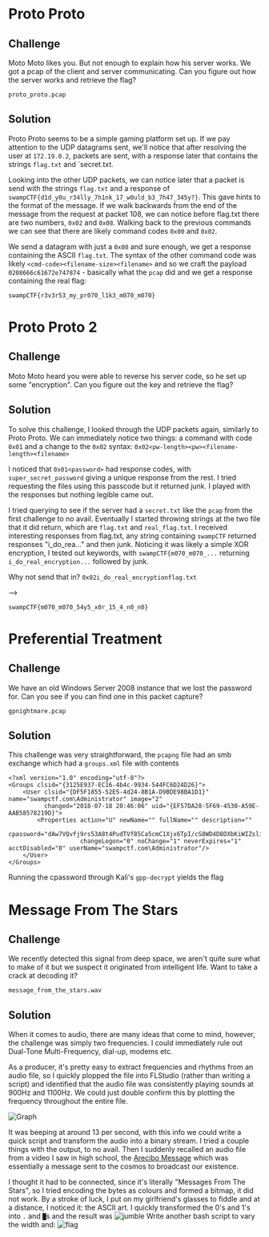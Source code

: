 # Proto Proto
## Challenge

Moto Moto likes you. But not enough to explain how his server works. We got a pcap of the client and server communicating. Can you figure out how the server works and retrieve the flag?

`proto_proto.pcap`
## Solution

Proto Proto seems to be a simple gaming platform set up. If we pay attention to the UDP datagrams sent, we'll notice that after resolving the user at `172.19.0.2`, packets are sent, with a response later that contains the strings `flag.txt` and `secret.txt.

Looking into the other UDP packets, we can notice later that a packet is send with the strings `flag.txt` and a response of `swampCTF{d1d_y0u_r34lly_7h1nk_17_w0uld_b3_7h47_345y?}`. This gave hints to the format of the message. If we walk backwards from the end of the message from the request at packet 108, we can notice before flag.txt there are two numbers, `0x02` and `0x08`. Walking back to the previous commands we can see that there are likely command codes `0x00` and `0x02`.

We send a datagram with just a `0x00` and sure enough, we get a response containing the ASCII `flag.txt`. The syntax of the other command code was likely `<cmd-code><filename-size><filename>` and so we craft the payload `0208666c61672e747874` - basically what the `pcap` did and we get a response containing the real flag:

`swampCTF{r3v3r53_my_pr070_l1k3_m070_m070}`

# Proto Proto 2
## Challenge

Moto Moto heard you were able to reverse his server code, so he set up some "encryption". Can you figure out the key and retrieve the flag?

## Solution

To solve this challenge, I looked through the UDP packets again, similarly to Proto Proto. We can immediately notice two things: a command with code `0x01` and a change to the `0x02` syntax: `0x02<pw-length><pw><filename-length><filename>`

I noticed that `0x01<password>` had response codes, with `super_secret_password` giving a unique response from the rest. I tried requesting the files using this passcode but it returned junk. I played with the responses but nothing legible came out.

I tried querying to see if the server had a `secret.txt` like the `pcap` from the first challenge to no avail. Eventually I started throwing strings at the two file that it did return, which are `flag.txt` and `real_flag.txt`. I received interesting responses from flag.txt, any string containing `swampCTF` returned responses "i_do_rea..." and then junk. Noticing it was likely a simple XOR encryption, I tested out keywords, with `swampCTF{m070_m070_...` returning `i_do_real_encryption...` followed by junk.

Why not send that in?
`0x02i_do_real_encryptionflag.txt`

-->

 `swampCTF{m070_m070_54y5_x0r_15_4_n0_n0}`

# Preferential Treatment
## Challenge

We have an old Windows Server 2008 instance that we lost the password for. Can you see if you can find one in this packet capture?

`gpnightmare.pcap`
## Solution

This challenge was very straightforward, the `pcapng` file had an smb exchange which had a `groups.xml` file with contents
```
<?xml version="1.0" encoding="utf-8"?>
<Groups clsid="{3125E937-EC16-4b4c-9934-544FC6D24D26}">
    <User clsid="{DF5F1855-52E5-4d24-8B1A-D9BDE98BA1D1}" name="swampctf.com\Administrator" image="2"
          changed="2018-07-18 20:46:06" uid="{EF57DA28-5F69-4530-A59E-AAB58578219D}">
        <Properties action="U" newName="" fullName="" description=""
                    cpassword="dAw7VQvfj9rs53A8t4PudTVf85Ca5cmC1Xjx6TpI/cS8WD4D8DXbKiWIZslihdJw3Rf+ijboX7FgLW7pF0K6x7dfhQ8gxLq34ENGjN8eTOI="
                    changeLogon="0" noChange="1" neverExpires="1" acctDisabled="0" userName="swampctf.com\Administrator"/>
    </User>
</Groups>

```
Running the cpassword through Kali's `gpp-decrypt` yields the flag

# Message From The Stars
## Challenge

We recently detected this signal from deep space, we aren't quite sure what to make of it but we suspect it originated from intelligent life. Want to take a crack at decoding it?

`message_from_the_stars.wav`

## Solution
When it comes to audio, there are many ideas that come to mind, however, the challenge was simply two frequencies. I could immediately rule out Dual-Tone Multi-Frequency, dial-up, modems etc.

As a producer, it's pretty easy to extract frequencies and rhythms from an audio file, so I quickly plopped the file into FLStudio (rather than writing a script) and identified that the audio file was consistently playing sounds at 900Hz and 1100Hz. We could just double confirm this by plotting the frequency throughout the entire file.

![Graph](graph.png)

It was beeping at around 13 per second, with this info we could write a quick script and transform the audio into a binary stream. I tried a couple things with the output, to no avail. Then I suddenly recalled an audio file from a video I saw in high school, the [Arecibo Message](https://archive.org/details/the-arecibo-message) which was essentially a message sent to the cosmos to broadcast our existence.

I thought it had to be connected, since it's literally "Messages From The Stars", so I tried encoding the bytes as colours and formed a bitmap, it did not work. By a stroke of luck, I put on my girlfriend's glasses to fiddle and at a distance, I noticed it: the ASCII art. I quickly transformed the 0's and 1's into `.` and `█`s and the result was
![jumble](block_star_jumbled.png)
Write another bash script to vary the width and:
![flag](flag.png)
